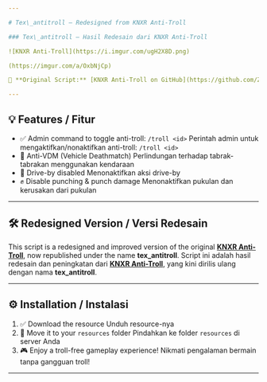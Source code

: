 ```yaml
---

# Tex\_antitroll — Redesigned from KNXR Anti-Troll

### Tex\_antitroll — Hasil Redesain dari KNXR Anti-Troll

![KNXR Anti-Troll](https://i.imgur.com/ugH2X8D.png)

(https://imgur.com/a/OxbNjCp)

🔗 **Original Script:** [KNXR Anti-Troll on GitHub](https://github.com/ZerXGIT/knxr-antitroll)

---
```


## 💡 Features / Fitur

* ✅ Admin command to toggle anti-troll: `/troll <id>`
  Perintah admin untuk mengaktifkan/nonaktifkan anti-troll: `/troll <id>`
* 🚫 Anti-VDM (Vehicle Deathmatch)
  Perlindungan terhadap tabrak-tabrakan menggunakan kendaraan
* 🔫 Drive-by disabled
  Menonaktifkan aksi drive-by
* ✊ Disable punching & punch damage
  Menonaktifkan pukulan dan kerusakan dari pukulan

---

## 🛠️ Redesigned Version / Versi Redesain

This script is a redesigned and improved version of the original [**KNXR Anti-Troll**](https://github.com/ZerXGIT/knxr-antitroll), now republished under the name **tex\_antitroll**.
Script ini adalah hasil redesain dan peningkatan dari [**KNXR Anti-Troll**](https://github.com/ZerXGIT/knxr-antitroll), yang kini dirilis ulang dengan nama **tex\_antitroll**.

---

## ⚙️ Installation / Instalasi

1. ✅ Download the resource
   Unduh resource-nya
2. 📂 Move it to your `resources` folder
   Pindahkan ke folder `resources` di server Anda
3. 🎮 Enjoy a troll-free gameplay experience!
   Nikmati pengalaman bermain tanpa gangguan troll!

---
